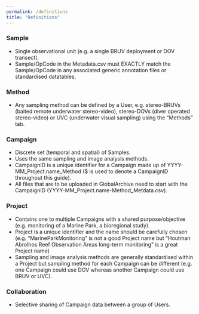 ```yaml
---
permalink: /definitions
title: "Definitions"
---
```

### <a name="Sample"></a>Sample
* Single observational unit (e.g. a single BRUV deployment or DOV transect).
* Sample/OpCode in the Metadata.csv must EXACTLY match the Sample/OpCode in any associated generic annotation files or standardised datatables.

### <a name="Method"></a>Method
* Any sampling method can be defined by a User, e.g. stereo-BRUVs (baited remote underwater stereo-video), stereo-DOVs (diver operated stereo-video) or UVC (underwater visual sampling) using the “Methods” tab.

### <a name="Campaign"></a>Campaign
* Discrete set (temporal and spatial) of Samples.
* Uses the same sampling and image analysis methods.
* CampaignID is a unique identifier for a Campaign made up of YYYY-MM_Project.name_Method ($ is used to denote a CampaignID throughout this guide).
* All files that are to be uploaded in GlobalArchive need to start with the CampaignID (YYYY-MM_Project.name-Method_Metdata.csv). 

### <a name="Project"></a>Project
* Contains one to multiple Campaigns with a shared purpose/objective (e.g. monitoring of a Marine Park, a bioregional study).
* Project is a unique identifier and the name should be carefully chosen (e.g. “MarineParkMonitoring” is not a good Project name but “Houtman Abrolhos Reef Observation Areas long-term monitoring” is a great Project name)
* Sampling and image analysis methods are generally standardised within a Project but sampling method for each Campaign can be different (e.g. one Campaign could use DOV whereas another Campaign could use BRUV or UVC).

### <a name="Collaboration"></a>Collaboration
* Selective sharing of Campaign data between a group of Users.
